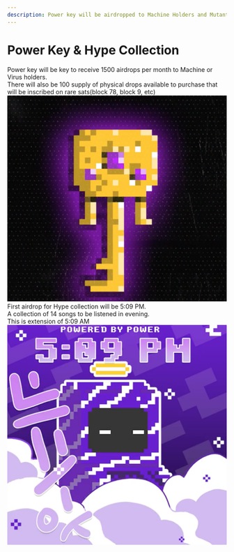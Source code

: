 ```yaml
---
description: Power key will be airdropped to Machine Holders and Mutant Virus holders.
---
```


# Power Key & Hype Collection

Power key will be key to receive 1500 airdrops per month to Machine or Virus holders.\
There will also be 100 supply of physical drops available to purchase that will be inscribed on rare sats(block 78, block 9, etc)\
![](<../.gitbook/assets/image (21).png>)\
First airdrop for Hype collection will be 5:09 PM.\
A collection of 14 songs to be listened in evening.\
This is extension of 5:09 AM\
![](<../.gitbook/assets/image (20).png>)
